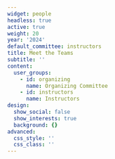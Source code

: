 ```yaml
---
widget: people
headless: true
active: true
weight: 20
year: '2024'
default_committee: instructors
title: Meet the Teams
subtitle: ''
content:
  user_groups:
    - id: organizing
      name: Organizing Committee
    - id: instructors
      name: Instructors
design:
  show_social: false
  show_interests: true
  background: {}
advanced:
  css_style: ''
  css_class: ''
---
```

